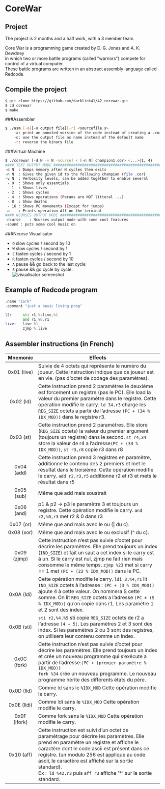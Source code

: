 CoreWar
==============

Project
-------
The project is 2 months and a half work, with a 3 member team.

Core War is a programming game created by D. G. Jones and A. K. Dewdney\
in which two or more battle programs (called "warriors") compete for control of a virtual computer.\
These battle programs are written in an abstract assembly language called Redcode.

Compile the project
------------

```sh
$ git clone https://github.com/darklink41/42_corewar.git
$ cd corewar
$ make
```

###Assembler


```sh
$ ./asm [-a][-o output file][-r] <sourcefile.s>
	-a: print an annoted version of the code instead of creating a .cor file
	-o: use the output file as name instead of the default name
	-r: reverse the binary file
```

###Virtual Machine
```sh
$ ./corewar [-d N -v N -ncurse] < [-n N] champion1.cor> <...>{1, 4}
#### TEXT OUTPUT MODE ##########################################################
-d N  : Dumps memory after N cycles then exits
-n N  : Gives the given id to the following champion (file .cor)
-v N  : Verbosity levels, can be added together to enable several
 - 0  : Shows only essentials
 - 1  : Shows lives
 - 2  : Shows cycles
 - 4  : Shows operations (Params are NOT litteral ...)
 - 8  : Show deaths
 - 16 : Shows PC movements (Except for jumps)
-a    : Prints operation Aff on the terminal
#### NCURSES OUTPUT MODE ########################################################
-ncurse    : Ncurses output mode with some cool features
-sound : puts some cool music on
```
###Ncurse Visualisator
* `Q` slow cycles / second by 10
* `W` slow cycles / second by 1
* `E` fasten cycles / second by 1
* `R` fasten cycles / second by 10
* `A` pause && go back to the last cycle 
* `S` pause && go cycle by cycle.\
![visualisator screenshot](./screenshots/example.png?raw=true "Corewar Visualisator")

Example of Redcode program
------------
```asm
.name "zork"
.comment "just a basic living prog"

l2:     sti r1,%:live,%1
        and r1,%0,r1
live:   live %1
        zjmp %:live
```

Assembler instructions (in French)
--------

| Mnemonic |                               Effects                        |
|:----------:| ----------------------------------------------------------- |
| 0x01 (live)|Suivie de 4 octets qui représente le numéro du joueur. Cette instruction indique que ce joueur est en vie. (pas d’octet de codage des paramètres).                                    |
|0x02 (ld)|Cette instruction prend 2 paramètres le deuxième est forcement un registre (pas le PC). Elle load la valeur du premier paramètre dans le registre. Cette opération modifie le carry. ``ld 34,r3`` charge les `REG_SIZE` octets a partir de l’adresse `(PC + (34 % IDX_MOD))` dans le registre r3.|
|0x03 (st)|Cette instruction prend 2 paramètres. Elle store (`REG_SIZE` octets) la valeur du premier argument (toujours un registre) dans le second. `st r4,34` store la valeur de r4 a l’adresse`(PC + (34 % IDX_MOD))`, `st r3,r8` copie r3 dans r8|
|0x04 (add)|Cette instruction prend 3 registres en paramètre, additionne le contenu des 2 premiers et met le résultat dans le troisième. Cette opération modifie le carry. `add r2,r3,r5` additionne r2 et r3 et mets le résultat dans r5|
|0x05 (sub)|Même que add mais soustrait|
|0x06 (and)|p1 & p2 -> p3 le paramètre 3 et toujours un registre. Cette opération modifie le carry. `and r2,%0,r3` met r2 & 0 dans r3|
|0x07 (or)|Même que and mais avec le ou (&#124; du c).|
|0x08 (xor)|Même que and mais avec le ou exclusif (^ du c).|
|0x09 (zjmp)|Cette instruction n’est pas suivie d’octet pour décrire les paramètres. Elle prend toujours un index (`IND_SIZE`) et fait un saut a cet index si le carry est à un. Si le carry est nul, zjmp ne fait rien mais consomme le même temps. `zjmp %23` met si carry == 1 met `(PC + (23 % IDX_MOD))` dans le PC.|
|0x0A (ldi)|Cette opération modifie le carry. `ldi 3,%4,r1` lit `IND_SIZE` octets à l’adresse : `(PC + (3 % IDX_MOD))` ajoute 4 à cette valeur. On nommera S cette somme. On lit `REG_SIZE` octets a l’adresse `(PC + (S % IDX_MOD))` qu’on copie dans r1. Les paramètre 1 et 2 sont des index.|
|0x0B (sti)|`sti r2,%4,%5` sti copie `REG_SIZE` octets de r2 a l’adresse `(4 + 5)`. Les paramètres 2 et 3 sont des index. Si les paramètres 2 ou 3 sont des registres, on utilisera leur contenu comme un index.|
0x0C (fork)|Cette instruction n’est pas suivie d’octet pour décrire les paramètres. Elle prend toujours un index et crée un nouveau programme qui s’exécute a partir de l’adresse:`(PC + (premier paramètre % IDX_MOD))`<br>`fork %34` crée un nouveau programme. Le nouveau programme hérite des différents états du père.|
0x0D (lld)|Comme ld sans le `%IDX_MOD` Cette opération modifie le carry.|
0x0E (lldi)|Comme ldi sans le `%IDX_MOD` Cette opération modifie le carry.|
0x0F (lfork)|Comme fork sans le `%IDX_MOD` Cette opération modifie le carry.|
0x10 (aff)|Cette instruction est suivi d’un octet de paramétrage pour décrire les paramètres. Elle prend en paramètre un registre et affiche le caractère dont le code ascii est présent dans ce registre. (un modulo 256 est applique au code ascii, le caractère est affiché sur la sortie standard).<br>Ex :` ld %42,r3` puis `aff r3` affiche ’*’ sur la sortie standard.|
